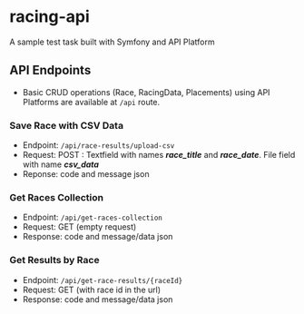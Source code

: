 # racing-api
A sample test task built with Symfony and API Platform

## API Endpoints 
- Basic CRUD operations (Race, RacingData, Placements) using API Platforms are available at `/api` route.

### Save Race with CSV Data
- Endpoint: `/api/race-results/upload-csv`
- Request: POST : Textfield with names ***race_title*** and ***race_date***. File field with name ***csv_data***
- Reponse: code and message json

### Get Races Collection
- Endpoint: `/api/get-races-collection`
- Request: GET (empty request)
- Response: code and message/data json

### Get Results by Race
- Endpoint: `/api/get-race-results/{raceId}`
- Request: GET (with race id in the url)
- Response: code and message/data json
